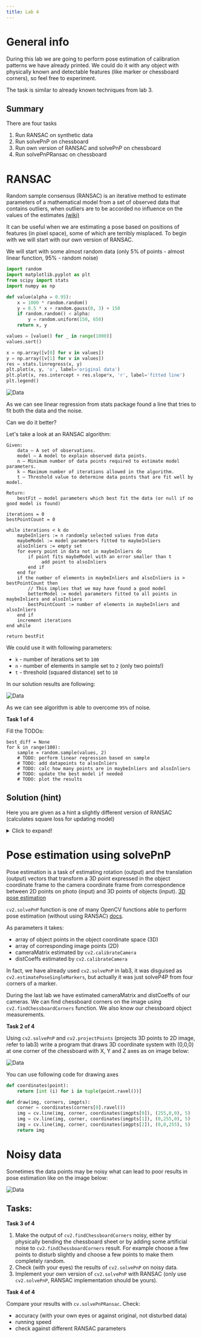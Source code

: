 ```yaml
---
title: Lab 4
---
```


# General info

During this lab we are going to perform pose estimation of calibration patterns we have already printed.
We could do it with any object with physically known and detectable features (like marker or chessboard corners), so feel free to experiment.

The task is similar to already known techniques from lab 3.

## Summary

There are four tasks

1. Run RANSAC on synthetic data
2. Run solvePnP on chessboard
3. Run own version of RANSAC and solvePnP on chessboard
4. Run solvePnPRansac on chessboard


# RANSAC

Random sample consensus (RANSAC) is an iterative method to estimate parameters of a mathematical model from a set of observed data that contains outliers, when outliers are to be accorded no influence on the values of the estimates [(wiki)](https://en.wikipedia.org/wiki/Random_sample_consensus)

It can be useful when we are estimating a pose based on positions of features (in pixel space), some
of which are terribly misplaced. To begin with we will start with our own version of RANSAC.

We will start with some almost random data (only 5% of points - almost linear function, 95% - random noise)

```python
import random
import matplotlib.pyplot as plt
from scipy import stats
import numpy as np

def value(alpha = 0.95):
    x = 1000 * random.random()
    y = 0.5 * x + random.gauss(0, 3) + 150
    if random.random() < alpha:
        y = random.uniform(150, 650)
    return x, y

values = [value() for _ in range(1000)]
values.sort()

x = np.array([v[0] for v in values])
y = np.array([v[1] for v in values])
res = stats.linregress(x, y) 
plt.plot(x, y, 'o', label='original data')
plt.plot(x, res.intercept + res.slope*x, 'r', label='fitted line')
plt.legend()
```

![Data](/imgs/ransac_1.png)

As we can see linear regression from stats package found a line that tries to fit both the data and the noise.

Can we do it better?

Let's take a look at an RANSAC algorithm:

```
Given:
    data – A set of observations.
    model – A model to explain observed data points.
    n – Minimum number of data points required to estimate model parameters.
    k – Maximum number of iterations allowed in the algorithm.
    t – Threshold value to determine data points that are fit well by model.
    
Return:
    bestFit – model parameters which best fit the data (or null if no good model is found)

iterations = 0
bestPointCount = 0

while iterations < k do
    maybeInliers := n randomly selected values from data
    maybeModel := model parameters fitted to maybeInliers
    alsoInliers := empty set
    for every point in data not in maybeInliers do
        if point fits maybeModel with an error smaller than t
             add point to alsoInliers
        end if
    end for
    if the number of elements in maybeInliers and alsoInliers is > bestPointCount then
        // This implies that we may have found a good model
        betterModel := model parameters fitted to all points in maybeInliers and alsoInliers
        bestPointCount := number of elements in maybeInliers and alsoInliers
    end if
    increment iterations
end while

return bestFit
```

We could use it  with following parameters:

* `k` - number of iterations set to `100`
* `n` - number of elements in sample set to `2` (only two points!)
* `t` - threshold (squared distance) set to `10`

In our solution results are following:

![Data](/imgs/ransac_2.png)

As we can see algorithm is able to overcome `95%` of noise.

**Task 1 of 4**

Fill the TODOs:

```
best_diff = None
for k in range(100):
    sample = random.sample(values, 2)
    # TODO: perform linear regression based on sample
    # TODO: add datapoints to alsoInliers
    # TODO: calc how many points are in maybeInliers and alsoInliers
    # TODO: update the best model if needed
    # TODO: plot the results
```

## Solution (hint)

Here you are given as a hint a slightly different version of RANSAC (calculates square loss for updating model)

<details>
  <summary>Click to expand!</summary>

<pre>
best_diff = None
for k in range(1000):
    sample = random.sample(values, 2)
    sample_x = np.array([v[0] for v in sample])
    sample_y = np.array([v[1] for v in sample])
    res = stats.linregress(sample_x, sample_y) 
    for v in values:
        if v in sample:
            continue
        if ((v[0] * res.slope + res.intercept) - v[1])**2 < 10:
            sample.append(v)
    diff = 0
    for v in sample:
        diff += ((v[0] * res.slope + res.intercept) - v[1])**2 / len(sample)
    if len(sample) < 40:
        continue
    if best_diff is None or diff < best_diff:
        best_diff = diff
        best_model = res

x = np.array([v[0] for v in values])
y = np.array([v[1] for v in values])
plt.plot(x, y, 'o', label='original data')
plt.plot(x, best_model.intercept + best_model.slope*x, 'r', label='fitted line')
plt.legend()
</pre>

</details>

# Pose estimation using solvePnP


Pose estimation is a task of estimating rotation (output) and the translation (output) vectors that transform a 3D point expressed in the object coordinate frame to the camera coordinate frame from correspondence between 2D points on photo (input) and 3D points of objects (input). [3D pose estimation](https://en.wikipedia.org/wiki/3D_pose_estimation)

`cv2.solvePnP` function is one of many OpenCV functions able to perform pose estimation (without using RANSAC)
[docs](https://docs.opencv.org/4.x/d9/d0c/group__calib3d.html#ga549c2075fac14829ff4a58bc931c033d).

As parameters it takes:
* array of object points in the object coordinate space (3D)
* array of corresponding image points (2D)
* cameraMatrix estimated by `cv2.calibrateCamera`
* distCoeffs estimated by `cv2.calibrateCamera`

In fact, we have already used `cv2.solvePnP` in lab3, it was disguised as `cv2.estimatePoseSingleMarkers`, but actually it was just solveP4P from four corners of a marker.
    
During the last lab we have estimated cameraMatrix and distCoeffs of our cameras. We can find chessboard corners on the image using `cv2.findChessboardCorners` function. We also know our chessboard object measurements.

**Task 2 of 4**

Using `cv2.solvePnP` and `cv2.projectPoints` (projects 3D points to 2D image, refer to lab3) write a program that draws 
3D coordinate system with (0,0,0) at one corner of the chessboard with X, Y and Z axes as on image below:

![Data](/imgs/pnp_1.png)

You can use following code for drawing axes
```python
def coordinates(point):
    return [int (i) for i in tuple(point.ravel())]

def draw(img, corners, imgpts):
    corner = coordinates(corners[0].ravel())
    img = cv.line(img, corner, coordinates(imgpts[0]), (255,0,0), 5)
    img = cv.line(img, corner, coordinates(imgpts[1]), (0,255,0), 5)
    img = cv.line(img, corner, coordinates(imgpts[2]), (0,0,255), 5)
    return img
```

# Noisy data

Sometimes the data points may be noisy what can lead to poor results in pose estimation like on the image below:

![Data](/imgs/pnp_2.png)

## Tasks:

**Task 3 of 4**

1. Make the output of `cv2.findChessboardCorners` noisy, either by physically bending the chessboard sheet or by adding some artificial noise to `cv2.findChessboardCorners` result. For example choose a few points to disturb slightly and choose a few points to make them completely random.
2. Check (with your eyes) the results of `cv2.solvePnP` on noisy data.
3. Implement your own version of `cv2.solvePnP` with RANSAC (only use `cv2.solvePnP`, RANSAC implementation should be yours).


**Task 4 of 4**

Compare your results with `cv.solvePnPRansac`. Check:
- accuracy (with your own eyes or against original, not disturbed data)
- running speed
- check against different RANSAC parameters
